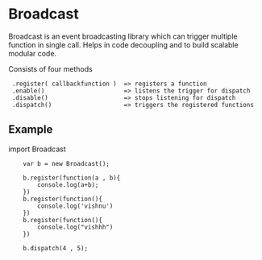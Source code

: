 # Broadcast
Broadcast is an event broadcasting library which can trigger multiple function in single call. Helps in code decoupling and to build scalable modular code.

Consists of four methods

     .register( callbackfunction )  => registers a function
     .enable()                      => listens the trigger for dispatch
     .disable()                     => stops listening for dispatch
     .dispatch()                    => triggers the registered functions

## Example

 import Broadcast

        var b = new Broadcast();

        b.register(function(a , b){
            console.log(a+b);
        })
        b.register(function(){
            console.log('vishnu')
        })
        b.register(function(){
            console.log("vishhh")
        })

        b.dispatch(4 , 5);
